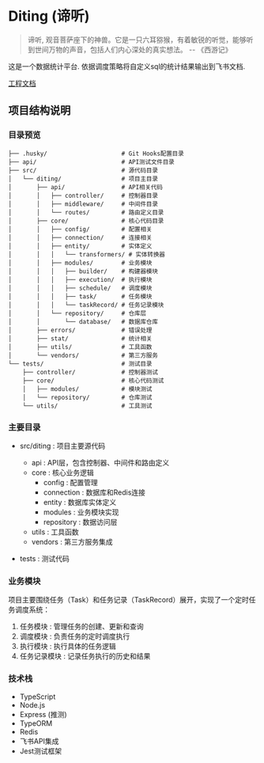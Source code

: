 # Diting (谛听)

> 谛听, 观音菩萨座下的神兽。它是一只六耳猕猴，有着敏锐的听觉，能够听到世间万物的声音，包括人们内心深处的真实想法。
> -- 《西游记》

这是一个数据统计平台. 依据调度策略将自定义sql的统计结果输出到飞书文档.

[工程文档](https://8848-top.feishu.cn/wiki/VAA6whSqkihCpSkhIaEcRVMMnLc?fromScene=spaceOverview)

## 项目结构说明

### 目录预览
```
├── .husky/                     # Git Hooks配置目录
├── api/                        # API测试文件目录
├── src/                        # 源代码目录
│   └── diting/                 # 项目主目录
│       ├── api/                # API相关代码
│       │   ├── controller/     # 控制器目录
│       │   ├── middleware/     # 中间件目录
│       │   └── routes/         # 路由定义目录
│       ├── core/               # 核心代码目录
│       │   ├── config/         # 配置相关
│       │   ├── connection/     # 连接相关
│       │   ├── entity/         # 实体定义
│       │   │   └── transformers/ # 实体转换器
│       │   ├── modules/        # 业务模块
│       │   │   ├── builder/    # 构建器模块
│       │   │   ├── execution/  # 执行模块
│       │   │   ├── schedule/   # 调度模块
│       │   │   ├── task/       # 任务模块
│       │   │   └── taskRecord/ # 任务记录模块
│       │   └── repository/     # 仓库层
│       │       └── database/   # 数据库仓库
│       ├── errors/             # 错误处理
│       ├── stat/               # 统计相关
│       ├── utils/              # 工具函数
│       └── vendors/            # 第三方服务
└── tests/                      # 测试目录
    ├── controller/             # 控制器测试
    ├── core/                   # 核心代码测试
    │   ├── modules/            # 模块测试
    │   └── repository/         # 仓库测试
    └── utils/                  # 工具测试
```

### 主要目录
- src/diting : 项目主要源代码

  - api : API层，包含控制器、中间件和路由定义
  - core : 核心业务逻辑
    - config : 配置管理
    - connection : 数据库和Redis连接
    - entity : 数据库实体定义
    - modules : 业务模块实现
    - repository : 数据访问层
  - utils : 工具函数
  - vendors : 第三方服务集成
- tests : 测试代码
### 业务模块
项目主要围绕任务（Task）和任务记录（TaskRecord）展开，实现了一个定时任务调度系统：

1. 任务模块 : 管理任务的创建、更新和查询
2. 调度模块 : 负责任务的定时调度执行
3. 执行模块 : 执行具体的任务逻辑
4. 任务记录模块 : 记录任务执行的历史和结果
### 技术栈
- TypeScript
- Node.js
- Express (推测)
- TypeORM
- Redis
- 飞书API集成
- Jest测试框架
